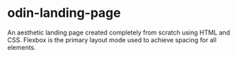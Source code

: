 # odin-landing-page

An aesthetic landing page created completely from scratch using HTML and CSS. Flexbox is the primary layout mode used to achieve spacing for all elements.
